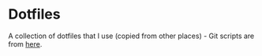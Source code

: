 # Dotfiles

A collection of dotfiles that I use (copied from other places) - Git scripts are from [here](https://github.com/git/git/tree/master/contrib/completion).
